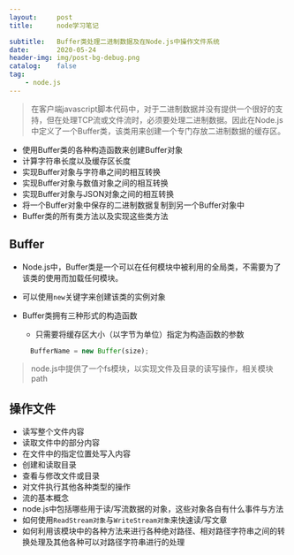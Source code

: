 ```yaml
---
layout:     post
title:      node学习笔记

subtitle:   Buffer类处理二进制数据及在Node.js中操作文件系统
date:       2020-05-24
header-img: img/post-bg-debug.png
catalog:    false
tag:
    - node.js
---
```


> 在客户端javascript脚本代码中，对于二进制数据并没有提供一个很好的支持，但在处理TCP流或文件流时，必须要处理二进制数据。因此在Node.js中定义了一个Buffer类，该类用来创建一个专门存放二进制数据的缓存区。

- 使用Buffer类的各种构造函数来创建Buffer对象
- 计算字符串长度以及缓存区长度
- 实现Buffer对象与字符串之间的相互转换
- 实现Buffer对象与数值对象之间的相互转换
- 实现Buffer对象与JSON对象之间的相互转换
- 将一个Buffer对象中保存的二进制数据复制到另一个Buffer对象中
- Buffer类的所有类方法以及实现这些类方法

## Buffer

- Node.js中，Buffer类是一个可以在任何模块中被利用的全局类，不需要为了该类的使用而加载任何模块。
- 可以使用```new```关键字来创建该类的实例对象
- Buffer类拥有三种形式的构造函数
  - 只需要将缓存区大小（以字节为单位）指定为构造函数的参数
  
  ```js
    BufferName = new Buffer(size);
  ```

> node.js中提供了一个fs模块，以实现文件及目录的读写操作，相关模块path

## 操作文件

- 读写整个文件内容
- 读取文件中的部分内容
- 在文件中的指定位置处写入内容
- 创建和读取目录
- 查看与修改文件或目录
- 对文件执行其他各种类型的操作
- 流的基本概念
- node.js中包括哪些用于读/写流数据的对象，这些对象各自有什么事件与方法
- 如何使用```ReadStream对象```与```WriteStream对象```来快速读/写文章
- 如何利用该模块中的各种方法来进行各种绝对路径、相对路径字符串之间的转换处理及其他各种可以对路径字符串进行的处理
